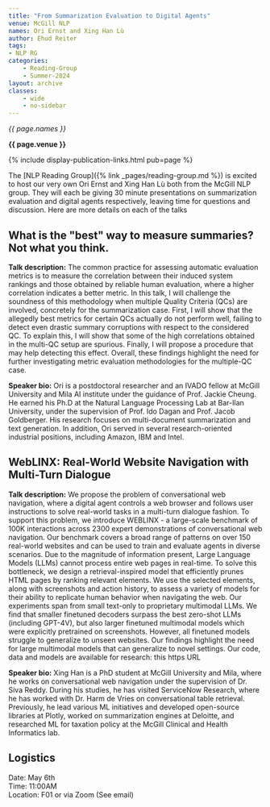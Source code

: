 ```yaml
---
title: "From Summarization Evaluation to Digital Agents"
venue: McGill NLP
names: Ori Ernst and Xing Han Lù
author: Ehud Reiter
tags:
- NLP RG
categories:
    - Reading-Group
    - Summer-2024
layout: archive
classes:
    - wide
    - no-sidebar
---
```


*{{ page.names }}*

**{{ page.venue }}**

{% include display-publication-links.html pub=page %}

The [NLP Reading Group]({% link _pages/reading-group.md %}) is excited to host our very own Ori Ernst and Xing Han Lù both from the McGill NLP group. They will each be giving 30 minute presentations on summarization evaluation and digital agents respectively, leaving time for questions and discussion. Here are more details on each of the talks

## What is the "best" way to measure summaries? Not what you think.

**Talk description:** The common practice for assessing automatic evaluation metrics is to measure the correlation between their induced system rankings and those obtained by reliable human evaluation, where a higher correlation indicates a better metric. In this talk, I will challenge the soundness of this methodology when multiple Quality Criteria (QCs) are involved, concretely for the summarization case. First, I will show that the allegedly best metrics for certain QCs actually do not perform well, failing to detect even drastic summary corruptions with respect to the considered QC. To explain this, I will show that some of the high correlations obtained in the multi-QC setup are spurious. Finally, I will propose a procedure that may help detecting this effect. Overall, these findings highlight the need for further investigating metric evaluation methodologies for the multiple-QC case.

**Speaker bio:** Ori is a postdoctoral researcher and an IVADO fellow at McGill University and Mila AI institute under the guidance of Prof. Jackie Cheung. He earned his Ph.D at the Natural Language Processing Lab at Bar-Ilan University, under the supervision of Prof. Ido Dagan and Prof. Jacob Goldberger. His research focuses on multi-document summarization and text generation. In addition, Ori served in several research-oriented industrial positions, including Amazon, IBM and Intel.

## WebLINX: Real-World Website Navigation with Multi-Turn Dialogue

**Talk description:** We propose the problem of conversational web navigation, where a digital agent controls a web browser and follows user instructions to solve real-world tasks in a multi-turn dialogue fashion. To support this problem, we introduce WEBLINX - a large-scale benchmark of 100K interactions across 2300 expert demonstrations of conversational web navigation. Our benchmark covers a broad range of patterns on over 150 real-world websites and can be used to train and evaluate agents in diverse scenarios. Due to the magnitude of information present, Large Language Models (LLMs) cannot process entire web pages in real-time. To solve this bottleneck, we design a retrieval-inspired model that efficiently prunes HTML pages by ranking relevant elements. We use the selected elements, along with screenshots and action history, to assess a variety of models for their ability to replicate human behavior when navigating the web. Our experiments span from small text-only to proprietary multimodal LLMs. We find that smaller finetuned decoders surpass the best zero-shot LLMs (including GPT-4V), but also larger finetuned multimodal models which were explicitly pretrained on screenshots. However, all finetuned models struggle to generalize to unseen websites. Our findings highlight the need for large multimodal models that can generalize to novel settings. Our code, data and models are available for research: this https URL

**Speaker bio:** Xing Han is a PhD student at McGill University and Mila, where he works on conversational web navigation under the supervision of Dr. Siva Reddy. During his studies, he has visited ServiceNow Research, where he has worked with Dr. Harm de Vries on conversational table retrieval. Previously, he lead various ML initiatives and developed open-source libraries at Plotly, worked on summarization engines at Deloitte, and researched ML for taxation policy at the McGill Clinical and Health Informatics lab.

## Logistics

Date: May 6th <br>
Time: 11:00AM <br>
Location: F01 or via Zoom (See email)